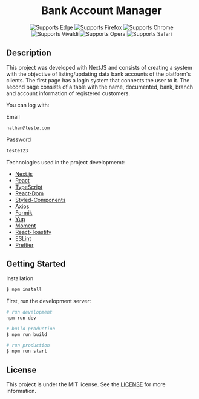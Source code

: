<p align="center">
    <h1 align="center">Bank Account Manager</h1>
  </a>
</p>

 <p align="center">
    <!-- Edge -->
    <img alt="Supports Edge" longdesc="Supports Edge" src="https://img.shields.io/badge/iOS-000.svg?style=flat-square&logo=MICROSOFT-EDGE&labelColor=0078D7&logoColor=fff" />
    <!-- Firefox -->
    <img alt="Supports Firefox" longdesc="Supports Firefox" src="https://img.shields.io/badge/Android-000.svg?style=flat-square&logo=FIREFOX&labelColor=FF7139&logoColor=fff" />
    <!-- Chrome -->
    <img alt="Supports Chrome" longdesc="Supports Chrome" src="https://img.shields.io/badge/web-000.svg?style=flat-square&logo=GOOGLE-CHROME&labelColor=4285F4&logoColor=fff" />
     <!-- Vivaldi -->
    <img alt="Supports Vivaldi" longdesc="Supports Vivaldi" src="https://img.shields.io/badge/web-000.svg?style=flat-square&logo=VIVALDI&labelColor=EF3939&logoColor=fff" />
     <!-- Opera -->
    <img alt="Supports Opera" longdesc="Supports Opera" src="https://img.shields.io/badge/web-000.svg?style=flat-square&logo=OPERA&labelColor=FF1B2D&logoColor=fff" />
     <!-- Safari -->
    <img alt="Supports Safari" longdesc="Supports Safari" src="https://img.shields.io/badge/web-000.svg?style=flat-square&logo=SAFARI&labelColor=000000&logoColor=fff" />
  </p>

</p>

## Description

This project was developed with NextJS and consists of creating a system with the objective of listing/updating data
bank accounts of the platform's clients. The first page has a login system that connects the user to it. The second page consists of a table with the name, documented, bank, branch and account information of registered customers.

You can log with:

Email

```bash
nathan@teste.com
```

Password


```bash
teste123
```

Technologies used in the project developmemt:

- [Next.js](https://nextjs.org/)
- [React](https://pt-br.reactjs.org/)
- [TypeScript](https://www.typescriptlang.org/)
- [React-Dom](https://pt-br.reactjs.org/docs/react-dom.html)
- [Styled-Components](https://www.styled-components.com/)
- [Axios](https://axios-http.com/)
- [Formik](https://formik.org/docs/overview)
- [Yup](https://github.com/jquense/yup)
- [Moment](https://momentjs.com/)
- [React-Toastify](https://fkhadra.github.io/react-toastify/introduction)
- [ESLint](https://eslint.org/)
- [Prettier](https://prettier.io/)


## Getting Started

Installation

```bash
$ npm install
```


First, run the development server:

```bash
# run development
npm run dev

# build production
$ npm run build

# run production
$ npm run start
```

## License

This project is under the MIT license. See the [LICENSE]() for more information.
